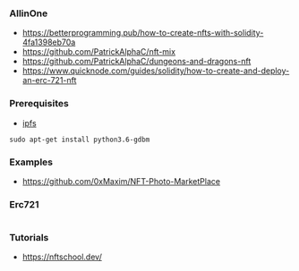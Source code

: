 
### AllinOne
- https://betterprogramming.pub/how-to-create-nfts-with-solidity-4fa1398eb70a
- https://github.com/PatrickAlphaC/nft-mix
- https://github.com/PatrickAlphaC/dungeons-and-dragons-nft
- https://www.quicknode.com/guides/solidity/how-to-create-and-deploy-an-erc-721-nft
### Prerequisites
- [ipfs](https://ipfs.io/#install)
```
sudo apt-get install python3.6-gdbm
```
### Examples
- https://github.com/0xMaxim/NFT-Photo-MarketPlace

### Erc721
```

```
### Tutorials
- https://nftschool.dev/
